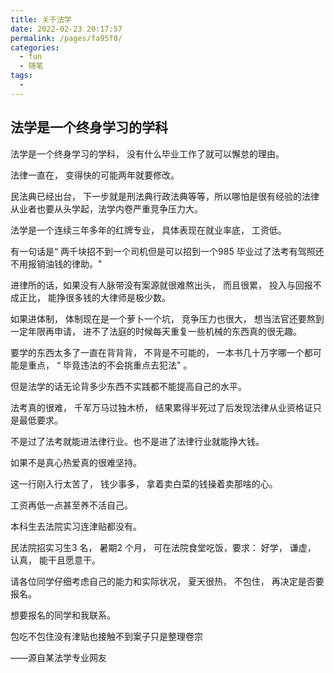 ```yaml
---
title: 关于法学
date: 2022-02-23 20:17:57
permalink: /pages/fa95f0/
categories:
  - fun
  - 随笔
tags:
  - 
---
```

## 法学是一个终身学习的学科

法学是一个终身学习的学科， 没有什么毕业工作了就可以懈怠的理由。

法律一直在， 变得快的可能两年就要修改。

民法典已经出台， 下一步就是刑法典行政法典等等，所以哪怕是很有经验的法律从业者也要从头学起，法学内卷严重竞争压力大。

法学是一个连续三年多年的红牌专业， 具体表现在就业率底， 工资低。

有一句话是“ 两千块招不到一个司机但是可以招到一个985 毕业过了法考有驾照还不用报销油钱的律助。"

 进律所的话，如果没有人脉带没有案源就很难熬出头， 而且很累， 投入与回报不成正比， 能挣很多钱的大律师是极少数。

如果进体制， 体制现在是一个萝卜一个坑， 竞争压力也很大， 想当法官还要熬到一定年限再申请， 进不了法庭的时候每天重复一些机械的东西真的很无趣。

要学的东西太多了一直在背背背， 不背是不可能的， 一本书几十万字哪一个都可能是重点， “ 毕竟违法的不会挑重点去犯法" 。

但是法学的话无论背多少东西不实践都不能提高自己的水平。

法考真的很难， 千军万马过独木桥， 结果累得半死过了后发现法律从业资格证只是最低要求。

不是过了法考就能进法律行业。也不是进了法律行业就能挣大钱。

如果不是真心热爱真的很难坚持。

这一行刚入行太苦了， 钱少事多， 拿着卖白菜的钱操着卖那啥的心。

工资再低一点甚至养不活自己。

本科生去法院实习连津贴都没有。

民法院招实习生3 名， 暑期2 个月， 可在法院食堂吃饭，要求： 好学， 谦虚， 认真， 能干且愿意干。

请各位同学仔细考虑自己的能力和实际状况， 夏天很热， 不包住， 再决定是否要报名。

想要报名的同学和我联系。

包吃不包住没有津贴也接触不到案子只是整理卷宗



——源自某法学专业网友